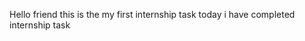 Hello friend this is the my first internship task
today i have completed internship task
 
 
 
  
  
 
